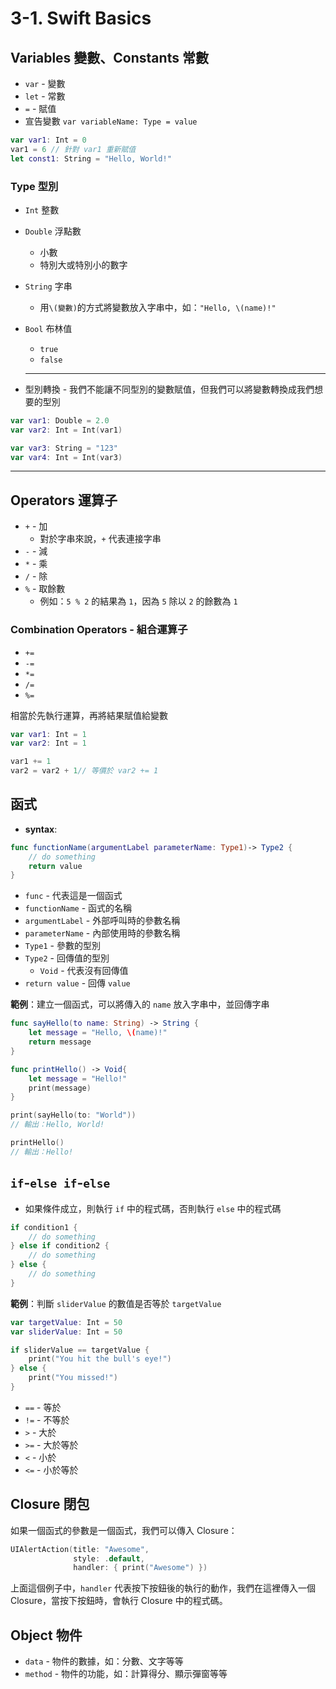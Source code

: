 # 3-1. Swift Basics

## Variables 變數、Constants 常數

- `var` - 變數
- `let` - 常數
- `=` - 賦值
- 宣告變數 `var variableName: Type = value`

```swift
var var1: Int = 0
var1 = 6 // 針對 var1 重新賦值
let const1: String = "Hello, World!"
```

### Type 型別

- `Int` 整數
- `Double` 浮點數
  - 小數
  - 特別大或特別小的數字
- `String` 字串
  - 用`\(變數)`的方式將變數放入字串中，如：`"Hello, \(name)!"`
- `Bool` 布林值
  - `true`
  - `false`

  ---

- 型別轉換 - 我們不能讓不同型別的變數賦值，但我們可以將變數轉換成我們想要的型別
  
```swift
var var1: Double = 2.0
var var2: Int = Int(var1)

var var3: String = "123"
var var4: Int = Int(var3)
```

  ---

## Operators 運算子

- `+` - 加
  - 對於字串來說，`+` 代表連接字串
- `-` - 減
- `*` - 乘
- `/` - 除
- `%` - 取餘數
  - 例如：`5 % 2` 的結果為 `1`，因為 `5` 除以 `2` 的餘數為 `1`

### Combination Operators - 組合運算子

- `+=`
- `-=`
- `*=`
- `/=`
- `%=`

相當於先執行運算，再將結果賦值給變數

```swift
var var1: Int = 1
var var2: Int = 1

var1 += 1
var2 = var2 + 1// 等價於 var2 += 1
```

## 函式

- **syntax**:

```swift
func functionName(argumentLabel parameterName: Type1)-> Type2 {
    // do something
    return value
}
```

- `func` - 代表這是一個函式
- `functionName` - 函式的名稱
- `argumentLabel` - 外部呼叫時的參數名稱
- `parameterName` - 內部使用時的參數名稱
- `Type1` - 參數的型別
- `Type2` - 回傳值的型別
  - `Void` - 代表沒有回傳值
- `return value` - 回傳 `value`

**範例**：建立一個函式，可以將傳入的 `name` 放入字串中，並回傳字串

```swift
func sayHello(to name: String) -> String {
    let message = "Hello, \(name)!"
    return message
}

func printHello() -> Void{
    let message = "Hello!"
    print(message)
}

print(sayHello(to: "World"))
// 輸出：Hello, World!

printHello()
// 輸出：Hello!
```

## `if`-`else if`-`else`

- 如果條件成立，則執行 `if` 中的程式碼，否則執行 `else` 中的程式碼

```swift
if condition1 {
    // do something
} else if condition2 {
    // do something
} else {
    // do something
}
```

**範例**：判斷 `sliderValue` 的數值是否等於 `targetValue`

```swift
var targetValue: Int = 50
var sliderValue: Int = 50

if sliderValue == targetValue {
    print("You hit the bull's eye!")
} else {
    print("You missed!")
}
```

- `==` - 等於
- `!=` - 不等於
- `>` - 大於
- `>=` - 大於等於
- `<` - 小於
- `<=` - 小於等於

## Closure 閉包

如果一個函式的參數是一個函式，我們可以傳入 Closure：

```swift
UIAlertAction(title: "Awesome",
              style: .default,
              handler: { print("Awesome") })
```

上面這個例子中，`handler` 代表按下按鈕後的執行的動作，我們在這裡傳入一個 Closure，當按下按鈕時，會執行 Closure 中的程式碼。

## Object 物件

- `data` - 物件的數據，如：分數、文字等等
- `method` - 物件的功能，如：計算得分、顯示彈窗等等

